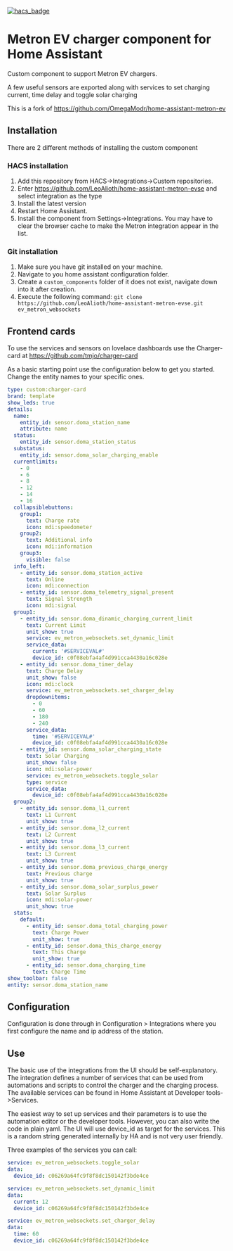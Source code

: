 [![hacs_badge](https://img.shields.io/badge/HACS-Custom-41BDF5.svg?style=for-the-badge)](https://github.com/hacs/integration)

# Metron EV charger component for Home Assistant

Custom component to support Metron EV chargers.

A few useful sensors are exported along with services to set charging current, time delay and toggle solar charging

This is a fork of https://github.com/OmegaModr/home-assistant-metron-ev

## Installation

There are 2 different methods of installing the custom component

### HACS installation

1. Add this repository from HACS->Integrations->Custom repositories.
2. Enter https://github.com/LeoAlioth/home-assistant-metron-evse and select integration as the type
3. Install the latest version
4. Restart Home Assistant.
5. Install the component from Settings->Integrations. You may have to clear the browser cache to make the Metron integration appear in the list.

### Git installation

1. Make sure you have git installed on your machine.
2. Navigate to you home assistant configuration folder.
3. Create a `custom_components` folder of it does not exist, navigate down into it after creation.
4. Execute the following command: `git clone https://github.com/LeoAlioth/home-assistant-metron-evse.git ev_metron_websockets`

## Frontend cards

To use the services and sensors on lovelace dashboards use the Charger-card at https://github.com/tmjo/charger-card

As a basic starting point use the configuration below to get you started.
Change the entity names to your specific ones.

```yaml
type: custom:charger-card
brand: template
show_leds: true
details:
  name:
    entity_id: sensor.doma_station_name
    attribute: name
  status:
    entity_id: sensor.doma_station_status
  substatus:
    entity_id: sensor.doma_solar_charging_enable
  currentlimits:
    - 0
    - 6
    - 8
    - 12
    - 14
    - 16
  collapsiblebuttons:
    group1:
      text: Charge rate
      icon: mdi:speedometer
    group2:
      text: Additional info
      icon: mdi:information
    group3:
      visible: false
  info_left:
    - entity_id: sensor.doma_station_active
      text: Online
      icon: mdi:connection
    - entity_id: sensor.doma_telemetry_signal_present
      text: Signal Strength
      icon: mdi:signal
  group1:
    - entity_id: sensor.doma_dinamic_charging_current_limit
      text: Current Limit
      unit_show: true
      service: ev_metron_websockets.set_dynamic_limit
      service_data:
        current: '#SERVICEVAL#'
        device_id: c0f08ebfa4af4d991cca4430a16c028e
    - entity_id: sensor.doma_timer_delay
      text: Charge Delay
      unit_show: false
      icon: mdi:clock
      service: ev_metron_websockets.set_charger_delay
      dropdownitems:
        - 0
        - 60
        - 180
        - 240
      service_data:
        time: '#SERVICEVAL#'
        device_id: c0f08ebfa4af4d991cca4430a16c028e
    - entity_id: sensor.doma_solar_charging_state
      text: Solar Charging
      unit_show: false
      icon: mdi:solar-power
      service: ev_metron_websockets.toggle_solar
      type: service
      service_data:
        device_id: c0f08ebfa4af4d991cca4430a16c028e
  group2:
    - entity_id: sensor.doma_l1_current
      text: L1 Current
      unit_show: true
    - entity_id: sensor.doma_l2_current
      text: L2 Current
      unit_show: true
    - entity_id: sensor.doma_l3_current
      text: L3 Current
      unit_show: true
    - entity_id: sensor.doma_previous_charge_energy
      text: Previous charge
      unit_show: true
    - entity_id: sensor.doma_solar_surplus_power
      text: Solar Surplus
      icon: mdi:solar-power
      unit_show: true
  stats:
    default:
      - entity_id: sensor.doma_total_charging_power
        text: Charge Power
        unit_show: true
      - entity_id: sensor.doma_this_charge_energy
        text: This Charge
        unit_show: true
      - entity_id: sensor.doma_charging_time
        text: Charge Time
show_toolbar: false
entity: sensor.doma_station_name

```

## Configuration

Configuration is done through in Configuration > Integrations where you first configure the name and ip address of the station.

## Use
The basic use of the integrations from the UI should be self-explanatory. The integration defines a number of services that can be used from automations and scripts to control the charger and the charging process. The available services can be found in Home Assistant at Developer tools->Services.

The easiest way to set up services and their parameters is to use the automation editor or the developer tools. However, you can also write the code in plain yaml. The UI will use device_id as target for the services. This is a random string generated internally by HA and is not very user friendly. 

Three examples of the services you can call:
```yaml
service: ev_metron_websockets.toggle_solar
data:
  device_id: c06269a64fc9f8f8dc150142f3bde4ce
```
```yaml
service: ev_metron_websockets.set_dynamic_limit
data:
  current: 12
  device_id: c06269a64fc9f8f8dc150142f3bde4ce
```
```yaml
service: ev_metron_websockets.set_charger_delay
data:
  time: 60
  device_id: c06269a64fc9f8f8dc150142f3bde4ce
```

